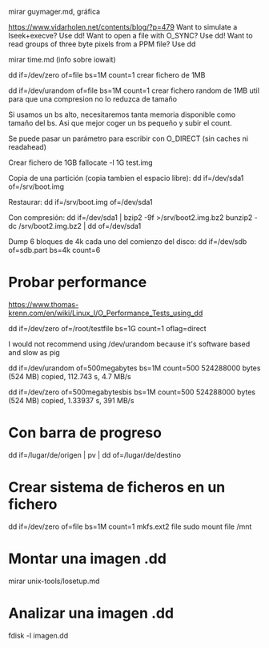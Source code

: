 mirar guymager.md, gráfica

https://www.vidarholen.net/contents/blog/?p=479
  Want to simulate a lseek+execve? Use dd! Want to open a file with O_SYNC? Use dd! Want to read groups of three byte pixels from a PPM file? Use dd

mirar time.md (info sobre iowait)

dd if=/dev/zero of=file bs=1M count=1
  crear fichero de 1MB

dd if=/dev/urandom of=file bs=1M count=1
  crear fichero random de 1MB
  util para que una compresion no lo reduzca de tamaño

Si usamos un bs alto, necesitaremos tanta memoria disponible como tamaño del bs.
Asi que mejor coger un bs pequeño y subir el count.

Se puede pasar un parámetro para escribir con O_DIRECT (sin caches ni readahead)


Crear fichero de 1GB
fallocate -l 1G test.img


Copia de una partición (copia tambien el espacio libre):
dd if=/dev/sda1 of=/srv/boot.img

Restaurar:
dd if=/srv/boot.img of=/dev/sda1


Con compresión:
dd if=/dev/sda1 | bzip2 -9f >/srv/boot2.img.bz2
bunzip2 -dc /srv/boot2.img.bz2 | dd of=/dev/sda1

Dump 6 bloques de 4k cada uno del comienzo del disco:
dd if=/dev/sdb of=sdb.part bs=4k count=6


# Probar performance
https://www.thomas-krenn.com/en/wiki/Linux_I/O_Performance_Tests_using_dd

dd if=/dev/zero of=/root/testfile bs=1G count=1 oflag=direct



I would not recommend using /dev/urandom because it's software based and slow as pig

dd if=/dev/urandom of=500megabytes bs=1M count=500
524288000 bytes (524 MB) copied, 112.743 s, 4.7 MB/s

dd if=/dev/zero of=500megabytesbis bs=1M count=500
524288000 bytes (524 MB) copied, 1.33937 s, 391 MB/s


# Con barra de progreso
dd if=/lugar/de/origen | pv | dd of=/lugar/de/destino


# Crear sistema de ficheros en un fichero
dd if=/dev/zero of=file bs=1M count=1
mkfs.ext2 file
sudo mount file /mnt


# Montar una imagen .dd
mirar unix-tools/losetup.md

# Analizar una imagen .dd
fdisk -l imagen.dd
